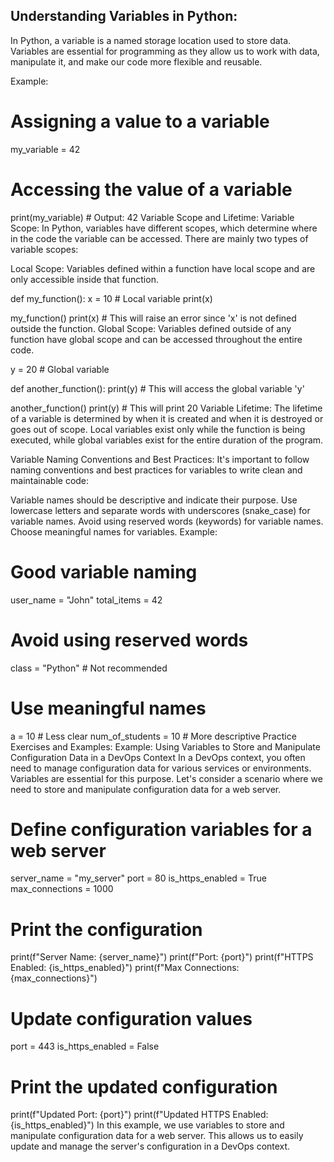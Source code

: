 ## Understanding Variables in Python:
In Python, a variable is a named storage location used to store data. Variables are essential for programming as they allow us to work with data, manipulate it, and make our code more flexible and reusable.

Example:
# Assigning a value to a variable
my_variable = 42

# Accessing the value of a variable
print(my_variable)  # Output: 42
Variable Scope and Lifetime:
Variable Scope: In Python, variables have different scopes, which determine where in the code the variable can be accessed. There are mainly two types of variable scopes:

Local Scope: Variables defined within a function have local scope and are only accessible inside that function.

def my_function():
    x = 10  # Local variable
    print(x)

my_function()
print(x)  # This will raise an error since 'x' is not defined outside the function.
Global Scope: Variables defined outside of any function have global scope and can be accessed throughout the entire code.

y = 20  # Global variable

def another_function():
    print(y)  # This will access the global variable 'y'

another_function()
print(y)  # This will print 20
Variable Lifetime: The lifetime of a variable is determined by when it is created and when it is destroyed or goes out of scope. Local variables exist only while the function is being executed, while global variables exist for the entire duration of the program.

Variable Naming Conventions and Best Practices:
It's important to follow naming conventions and best practices for variables to write clean and maintainable code:

Variable names should be descriptive and indicate their purpose.
Use lowercase letters and separate words with underscores (snake_case) for variable names.
Avoid using reserved words (keywords) for variable names.
Choose meaningful names for variables.
Example:
# Good variable naming
user_name = "John"
total_items = 42

# Avoid using reserved words
class = "Python"  # Not recommended

# Use meaningful names
a = 10  # Less clear
num_of_students = 10  # More descriptive
Practice Exercises and Examples:
Example: Using Variables to Store and Manipulate Configuration Data in a DevOps Context
In a DevOps context, you often need to manage configuration data for various services or environments. Variables are essential for this purpose. Let's consider a scenario where we need to store and manipulate configuration data for a web server.

# Define configuration variables for a web server
server_name = "my_server"
port = 80
is_https_enabled = True
max_connections = 1000

# Print the configuration
print(f"Server Name: {server_name}")
print(f"Port: {port}")
print(f"HTTPS Enabled: {is_https_enabled}")
print(f"Max Connections: {max_connections}")

# Update configuration values
port = 443
is_https_enabled = False

# Print the updated configuration
print(f"Updated Port: {port}")
print(f"Updated HTTPS Enabled: {is_https_enabled}")
In this example, we use variables to store and manipulate configuration data for a web server. This allows us to easily update and manage the server's configuration in a DevOps context.